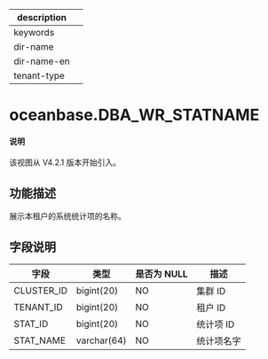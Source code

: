 |description||
|---|---|
|keywords||
|dir-name||
|dir-name-en||
|tenant-type||

# oceanbase.DBA_WR_STATNAME

<main id="notice" type='explain'>
  <h4>说明</h4>
  <p>该视图从 V4.2.1 版本开始引入。</p>
</main>

## 功能描述

展示本租户的系统统计项的名称。

## 字段说明

| **字段** | **类型** | **是否为 NULL** | **描述** |
| --- | --- | --- | --- |
| CLUSTER_ID | bigint(20) | NO | 集群 ID |
| TENANT_ID | bigint(20) | NO | 租户 ID |
| STAT_ID | bigint(20) | NO | 统计项 ID |
| STAT_NAME | varchar(64) | NO | 统计项名字 |
